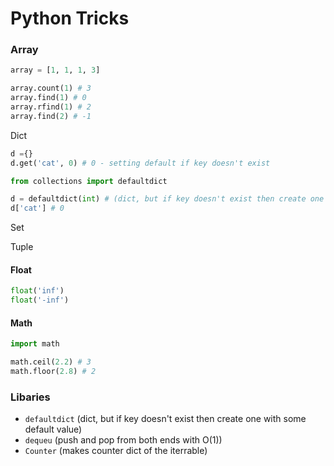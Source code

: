# Python Tricks

### Array

```python
array = [1, 1, 1, 3]

array.count(1) # 3
array.find(1) # 0 
array.rfind(1) # 2
array.find(2) # -1 
```

Dict

```python
d ={}
d.get('cat', 0) # 0 - setting default if key doesn't exist
```

```python
from collections import defaultdict

d = defaultdict(int) # (dict, but if key doesn't exist then create one with some default value)
d['cat'] # 0
```

Set

Tuple

#### Float

```python
float('inf')
float('-inf')
```

#### Math

```python
import math

math.ceil(2.2) # 3
math.floor(2.8) # 2
```

### Libaries&#x20;

* `defaultdict` (dict, but if key doesn't exist then create one with some default value)
* `dequeu` (push and pop from both ends with O(1))
* `Counter` (makes counter dict of the iterrable)
